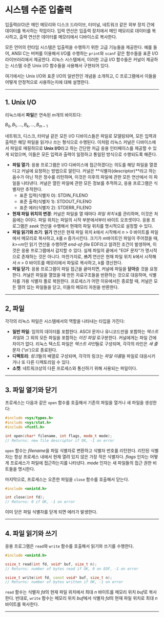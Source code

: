 # 시스템 수준 입출력

입출력(I/O)은 메인 메모리와 디스크 드라이브, 터미널, 네트워크 같은 외부 장치 간에 데이터를 복사하는 작업이다. 입력 연산은 입출력 장치에서 메인 메모리로 데이터를 복사하고, 출력 연산은 데이터를 메모리에서 디바이스로 복사한다.

모든 언어의 런타임 시스템은 입출력을 수행하기 위한 고급 기능들을 제공한다. 예를 들어, ANSI C는 버퍼를 이용해서 I/O를 수행하는 `print`와 `scanf` 같은 함수들을 표준 I/O 라이브러리에서 제공한다. 리눅스 시스템에서, 이러한 고급 I/O 함수들은 커널이 제공하는 시스템 수준 Unix I/O 함수들을 사용해서 구현되어 있다.

여기에서는 Unix I/O와 표준 I/O의 일반전인 개념을 소개하고, C 프로그램에서 이들을 어떻게 안정적으로 사용하는지에 대해 설명한다.

---

## 1. Unix I/O

리눅스에서 **파일**은 연속된 *m*개의 바이트다:

$B_0, B_1, …, B_k, …, B_{m-1}​$

네트워크, 디스크, 터미널 같은 모든 I/O 디바이스들은 파일로 모델링되며, 모든 입력과 출력은 해당 파일을 읽거나 쓰는 형식으로 수행된다. 이처럼 리눅스 커널은 디바이스에서 파일로 매핑하므로 **Unix I/O**라고 하는 간단한 저급 응용 인터페이스를 제공할 수 있게 되었으며, 이들은 모든 입력과 출력이 일정하고 통일된 방식으로 수행되도록 해준다.

- **파일 열기**: 응용 프로그램은 I/O 디바이스에 접근하겠다는 의도를 해당 파일을 열겠다고 커널에 요청하는 방법으로 알린다. 커널은 **식별자(descriptor)**라고 하는 음수가 아닌 작은 정수를 리턴하며, 이것은 이후의 파일에 관한 모든 연산에서 이 파일을 나타낸다. 커널은 열린 파일에 관한 모든 정보를 추적하고, 응용 프로그램은 식별자만 추적한다.
  - 표준 입력(식별자 0): STDIN_FILENO
  - 표준 출력(식별자 1): STDOUT_FILENO
  - 표준 에러(식별자 2): STDERR_FILENO
- **현재 파일 위치의 변경**: 커널은 파일을 열 때마다 *파일 위치 k*를 관리하며, 이것은 처음에는 0이다. 파일 위치는 파일의 시작 부분에서부터 바이트 오프셋이다. 응용 프로그램은 *seek* 연산을 수행해서 현재의 파일 위치를 명시적으로 설정할 수 있다.
- **파일 읽기와 쓰기**: **읽기** 연산은 현재 파일 위치 *k*에서 시작해서 *n* > 0 바이트를 파일에서 메모리로 복사하고, *k*를 *n* 증가시킨다. 크기가 *m*바이트인 파일이 주어졌을 때, *k*>=*m*인 읽기 연산을 수행하면 *end-of-file* EOF라고 알려진 조건이 발생하며, 이것은 응용 프로그램에서 감지할 수 있다. 실제 파일의 끝에서 "EOF 문자"가 명시적으로 존재하는 것은 아니다. 마찬가지로, **쓰기** 연산은 현재 파일 위치 *k*에서 시작해서 *n* > 0 바이트를 메모리에서 파일로 복사하고, *k*를 갱신한다.
- **파일 닫기**: 응용 프로그램이 파일 접근을 끝마치면, 커널에 파일을 **닫아**줄 것을 요청한다. 커널은 파일을 열었을 때 만든 자료구조들을 반환하는 것으로 대응하며, 식별자를 가용 식별자 풀로 복원한다. 프로세스가 어떤 이유에서든 종료할 때, 커널은 모든 열려 있는 파일들을 닫고, 이들의 메모리 자원을 반환한다.

---

## 2, 파일

각각의 리눅스 파일은 시스템에서의 역할을 나타내는 타입을 가진다:

- **일반 파일**: 임의의 데이터를 포함한다. ASCII 문자나 유니코드만을 포함하는 *텍스트 파일*과 그 외의 모든 파일을 포함하는 *이진 파일* 로구분한다. 커널에게는 파일 간에 차이가 없다. 리눅스 텍스트 파일은 *텍스트 라인*들로 구성되며, 각각의 라인은 *새 줄* 문자 ('\n')으로 종료된다.
- **디렉토리**: *링크*들의 배열로 구성되며, 각각의 링크는 *파일 이름*을 파일로 대응시키거나 또 다른 디렉토리일 수 있다.
- **소켓**: 네트워크상의 다른 프로세스와 통신하기 위해 사용되는 파일이다.

---

## 3. 파일 열기와 닫기

프로세스는 다음과 같은 `open` 함수를 호출해서 기존의 파일을 열거나 새 파일을 생성한다:

```cpp
#include <sys/types.h>
#include <sys/stat.h>
#include <fcntl.h>

int open(char* filename, int flags, mode_t mode);
// Returns: new file descriptor if OK, -1 on error
```

`open` 함수는 *filename*을 파일 식별자로 변환하고 식별자 번호를 리턴한다. 리턴된 식별자는 항상 프로세스 내에서 현재 열려 있지 않은 가장 작은 식별자다. *flags* 인자는 어떻게 프로세스가 파일에 접근하는지를 나타낸다. *mode* 인자는 새 파일들의 접근 권한 비트들을 명시한다.

마지막으로, 프로세스는 오픈한 파일을 `close` 함수를 호출해서 닫는다.

```cpp
#include <unistd.h>

int close(int fd);
// Returns: 0 if OK, -1 on error
```

이미 닫은 파일 식별자를 닫게 되면 에러가 발생한다.

---

## 4. 파일 읽기와 쓰기

응용 프로그램은 `read`와 `write` 함수를 호출해서 읽기와 쓰기를 수행한다.

```cpp
#include <unistd.h>

ssize_t read(int fd, void* buf, size_t n);
// Returns: number of bytes read if OK, 0 on EOF, -1 on error

ssize_t write(int fd, const void* buf, size_t n);
// Returns: number of bytes written if OK, -1 on error
```

`read` 함수는 식별자 *fd*의 현재 파일 위치에서 최대 *n* 바이트를 메모리 위치 *buf*로 복사한다. 반대로, `write` 함수는 메모리 위치 *buf*에서 식별자 *fd*의 현재 파일 위치로 최대 *n* 바이트를 복사한다.

---